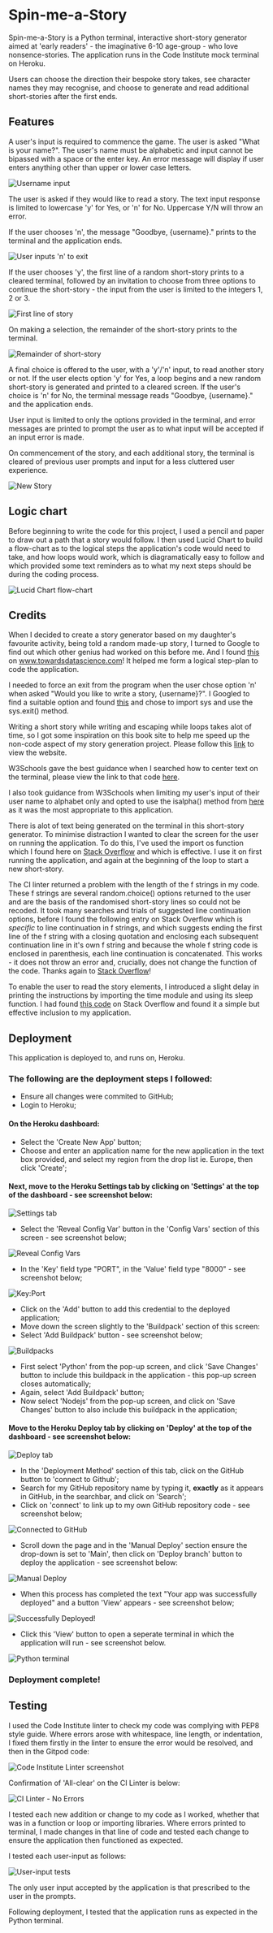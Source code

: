 # Spin-me-a-Story

Spin-me-a-Story is a Python terminal, interactive short-story generator aimed at 'early readers' - the imaginative 6-10 age-group - who love nonsence-stories.  The application runs in the Code Institute mock terminal on Heroku.

Users can choose the direction their bespoke story takes, see character names they may recognise, and choose to generate and read additional short-stories after the first ends.

## Features

A user's input is required to commence the game.  The user is asked "What is your name?".  The user's name must be alphabetic and input cannot be bipassed with a space or the enter key.  An error message will display if user enters anything other than upper or lower case letters.

![Username input](documentation/Username-prompt.png)

The user is asked if they would like to read a story.  The text input response is limited to lowercase 'y' for Yes, or 'n' for No.  Uppercase Y/N will throw an error.

If the user chooses 'n', the message "Goodbye, {username}." prints to the terminal and the application ends.  

![User inputs 'n' to exit](documentation/User-input-exit.png)

If the user chooses 'y', the first line of a random short-story prints to a cleared terminal, followed by an invitation to choose from three options to continue the short-story - the input from the user is limited to the integers 1, 2 or 3.  

![First line of story](documentation/First-iteration-story.png)

On making a selection, the remainder of the short-story prints to the terminal.

![Remainder of short-story](documentation/Remainder-story.png)

A final choice is offered to the user, with a 'y'/'n' input, to read another story or not.  If the user elects option 'y' for Yes, a loop begins and a new random short-story is generated and printed to a cleared screen.  If the user's choice is 'n' for No, the terminal message reads "Goodbye, {username}." and the application ends.

User input is limited to only the options provided in the terminal, and error messages are printed to prompt the user as to what input will be accepted if an input error is made.

On commencement of the story, and each additional story, the terminal is cleared of previous user prompts and input for a less cluttered user experience.

![New Story](documentation/New-story.png)

## Logic chart

Before beginning to write the code for this project, I used a pencil and paper to draw out a path that a story would follow.  I then used Lucid Chart to build a flow-chart as to the logical steps the application's code would need to take, and how loops would work, which is diagramatically easy to follow and which provided some text reminders as to what my next steps should be during the coding process.

![Lucid Chart flow-chart](documentation/Lucidchart-flowchart.png)

## Credits

When I decided to create a story generator based on my daughter's favourite activity, being told a random made-up story, I turned to Google to find out which other genius had worked on this before me.  And I found [this](https://towardsdatascience.com/fantasy-story-prompt-generator-2f56bf98dbfa) on www.towardsdatascience.com!  It helped me form a logical step-plan to code the application.

I needed to force an exit from the program when the user chose option 'n' when asked "Would you like to write a story, {username}?".  I Googled to find a suitable option and found [this](https://www.askpython.com/python/examples/exit-a-python-program ) and chose to import sys and use the sys.exit() method.

Writing a short story while writing and escaping while loops takes alot of time, so I got some inspiration on this book site to help me speed up the non-code aspect of my story generation project.  Please follow this [link](https://www.bookbrowse.com/excerpts/index.cfm/book_number/452/harry-potter-and-the-sorcerers-stone) to view the website.

W3Schools gave the best guidance when I searched how to center text on the terminal, please view the link to that code [here](https://www.w3schools.com/python/trypython.asp?filename=demo_ref_string_center).

I also took guidance from W3Schools when limiting my user's input of their user name to alphabet only and opted to use the isalpha() method from [here](https://www.w3schools.com/python/ref_string_isalpha.asp) as it was the most appropriate to this application.

There is alot of text being generated on the terminal in this short-story generator.  To minimise distraction I wanted to clear the screen for the user on running the application.  To do this, I've used the import os function which I found here on [Stack Overflow](https://stackoverflow.com/questions/2084508/clear-terminal-in-python) and which is effective.  I use it on first running the application, and again at the beginning of the loop to start a new short-story.

The CI linter returned a problem with the length of the f strings in my code.  These f strings are several random.choice() options returned to the user and are the basis of the randomised short-story lines so could not be recoded.  It took many searches and trials of suggested line continuation options, before I found the following entry on Stack Overflow which is *specific* to line continuation in f strings, and which suggests ending the first line of the f string with a closing quotation and enclosing each subsequent continuation line in it's own f string and because the whole f string code is enclosed in parenthesis, each line continuation is concatenated.  This works - it does not throw an error and, crucially, does not change the function of the code.  Thanks again to [Stack Overflow](https://stackoverflow.com/questions/45965007/multiline-f-string-in-python)!

To enable the user to read the story elements, I introduced a slight delay in printing the instructions by importing the time module and using its sleep function.  I had found [this code](https://stackoverflow.com/questions/17432478/python-print-to-one-line-with-time-delay-between-prints) on Stack Overflow and found it a simple but effective inclusion to my application.  

## Deployment

This application is deployed to, and runs on, Heroku.

### The following are the deployment steps I followed:

 - Ensure all changes were commited to GitHub;
 - Login to Heroku;
 
 #### On the Heroku dashboard:

 - Select the 'Create New App' button;
 - Choose and enter an application name for the new application in the text box provided, and select my region from the drop list ie. Europe, then click 'Create';
 
 #### Next, move to the Heroku Settings tab by clicking on 'Settings' at the top of the dashboard - see screenshot below:

 ![Settings tab](documentation/Heroku-Settings-tab.png)

 - Select the 'Reveal Config Var' button in the 'Config Vars' section of this screen - see screenshot below;

 ![Reveal Config Vars](documentation/Heroku-Settings-tab-Config-Vars-Reveal-Config-Vars-button.png)

 - In the 'Key' field type "PORT", in the 'Value' field type "8000" - see screenshot below;

 ![Key:Port](documentation/Heroku-Settings-tab-Config-Vars-Key-Value.png)

 - Click on the 'Add' button to add this credential to the deployed application;
 - Move down the screen slightly to the 'Buildpack' section of this screen: 
 - Select 'Add Buildpack' button - see screenshot below;

 ![Buildpacks](documentation/Heroku-Buildpacks.png)

 - First select 'Python' from the pop-up screen, and click 'Save Changes' button to include this buildpack in the application - this pop-up screen closes automatically;
 - Again, select 'Add Buildpack' button;
 - Now select 'Nodejs' from the pop-up screen, and click on 'Save Changes' button to also include this buildpack in the application;
 
 #### Move to the Heroku Deploy tab by clicking on 'Deploy' at the top of the dashboard - see screenshot below:

 ![Deploy tab](documentation/Heroku-Deploy-tab.png)

 - In the 'Deployment Method' section of this tab, click on the GitHub button to 'connect to Github';
 - Search for my GitHub repository name by typing it, **exactly** as it appears in GitHub, in the searchbar, and click on 'Search';
 - Click on 'connect' to link up to my own GitHub repository code - see screenshot below;

 ![Connected to GitHub](documentation/Heroku-Deploy-tab-Deployment-method-GitHub-connected.png)

 - Scroll down the page and in the 'Manual Deploy' section ensure the drop-down is set to 'Main', then click on 'Deploy branch' button to deploy the application - see screenshot below:

 ![Manual Deploy](documentation/Heroku-Deploy-tab-Manual-deploy-Deploy-Branch-button.png)

 - When this process has completed the text "Your app was successfully deployed" and a button 'View' appears - see screenshot below;  

 ![Successfully Deployed!](documentation/Successfully-deployed.png)

 - Click this 'View' button to open a seperate terminal in which the application will run - see screenshot below.

 ![Python terminal](documentation/Python-terminal.png)

 ### Deployment complete!

## Testing

I used the Code Institute linter to check my code was complying with PEP8 style guide.  Where errors arose with whitespace, line length, or indentation, I fixed them firstly in the linter to ensure the error would be resolved, and then in the Gitpod code:

![Code Institute Linter screenshot](documentation/CI-Linter-screenshot.png)

Confirmation of 'All-clear' on the CI Linter is below:

![CI Linter - No Errors](documentation/Linter-No-Errors.png)

I tested each new addition or change to my code as I worked, whether that was in a function or loop or importing libraries.  Where errors printed to terminal, I made changes in that line of code and tested each change to ensure the application then functioned as expected.

I tested each user-input as follows:

![User-input tests](documentation/user-input-tests.png)

The only user input accepted by the application is that prescribed to the user in the prompts.

Following deployment, I tested that the application runs as expected in the Python terminal. 




